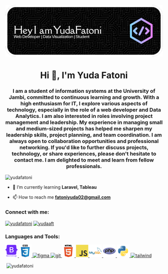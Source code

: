 ![banner](img/banner.png)

<h1 align="center">Hi 👋, I'm Yuda Fatoni</h1>
<h3 align="center">I am a student of information systems at the University of Jambi, committed to continuous learning and growth. With a high enthusiasm for IT, I explore various aspects of technology, especially in the role of a web developer and Data Analytics. I am also interested in roles involving project management and leadership. My experience in managing small and medium-sized projects has helped me sharpen my leadership skills, project planning, and team coordination. I am always open to collaboration opportunities and professional networking. If you'd like to further discuss projects, technology, or share experiences, please don't hesitate to contact me. I am delighted to meet and learn from fellow professionals.</h3>

<p align="left"> <img src="https://komarev.com/ghpvc/?username=yudafatoni&label=Profile%20views&color=0e75b6&style=flat" alt="yudafatoni" /> </p>

- 🌱 I’m currently learning **Laravel, Tableau**

- 📫 How to reach me **fatoniyuda02@gmail.com**

<h3 align="left">Connect with me:</h3>
<p align="left">
<a href="https://linkedin.com/in/yudafatoni" target="blank"><img align="center" src="https://raw.githubusercontent.com/rahuldkjain/github-profile-readme-generator/master/src/images/icons/Social/linked-in-alt.svg" alt="yudafatoni" height="30" width="40" /></a>
<a href="https://instagram.com/yudaaft" target="blank"><img align="center" src="https://raw.githubusercontent.com/rahuldkjain/github-profile-readme-generator/master/src/images/icons/Social/instagram.svg" alt="yudaaft" height="30" width="40" /></a>
</p>

<h3 align="left">Languages and Tools:</h3>
<p align="left"> <a href="https://getbootstrap.com" target="_blank" rel="noreferrer"> <img src="https://raw.githubusercontent.com/devicons/devicon/master/icons/bootstrap/bootstrap-plain-wordmark.svg" alt="bootstrap" width="40" height="40"/> </a> <a href="https://www.w3schools.com/css/" target="_blank" rel="noreferrer"> <img src="https://raw.githubusercontent.com/devicons/devicon/master/icons/css3/css3-original-wordmark.svg" alt="css3" width="40" height="40"/> </a> <a href="https://www.figma.com/" target="_blank" rel="noreferrer"> <img src="https://www.vectorlogo.zone/logos/figma/figma-icon.svg" alt="figma" width="40" height="40"/> </a> <a href="https://git-scm.com/" target="_blank" rel="noreferrer"> <img src="https://www.vectorlogo.zone/logos/git-scm/git-scm-icon.svg" alt="git" width="40" height="40"/> </a> <a href="https://www.w3.org/html/" target="_blank" rel="noreferrer"> <img src="https://raw.githubusercontent.com/devicons/devicon/master/icons/html5/html5-original-wordmark.svg" alt="html5" width="40" height="40"/> </a> <a href="https://developer.mozilla.org/en-US/docs/Web/JavaScript" target="_blank" rel="noreferrer"> <img src="https://raw.githubusercontent.com/devicons/devicon/master/icons/javascript/javascript-original.svg" alt="javascript" width="40" height="40"/> </a> <a href="https://www.mysql.com/" target="_blank" rel="noreferrer"> <img src="https://raw.githubusercontent.com/devicons/devicon/master/icons/mysql/mysql-original-wordmark.svg" alt="mysql" width="40" height="40"/> </a> <a href="https://www.php.net" target="_blank" rel="noreferrer"> <img src="https://raw.githubusercontent.com/devicons/devicon/master/icons/php/php-original.svg" alt="php" width="40" height="40"/> </a> <a href="https://www.python.org" target="_blank" rel="noreferrer"> <img src="https://raw.githubusercontent.com/devicons/devicon/master/icons/python/python-original.svg" alt="python" width="40" height="40"/> </a> <a href="https://tailwindcss.com/" target="_blank" rel="noreferrer"> <img src="https://www.vectorlogo.zone/logos/tailwindcss/tailwindcss-icon.svg" alt="tailwind" width="40" height="40"/> </a> </p>

<p>&nbsp;<img align="center" src="https://github-readme-stats.vercel.app/api?username=yudafatoni&show_icons=true&locale=en" alt="yudafatoni" /></p>


<!---
yudafatoni/yudafatoni is a ✨ special ✨ repository because its `README.md` (this file) appears on your GitHub profile.
You can click the Preview link to take a look at your changes.
--->
